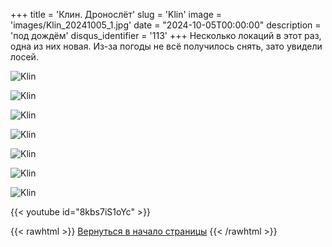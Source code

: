 +++
title = 'Клин. Дронослёт'
slug = 'Klin'
image = 'images/Klin_20241005_1.jpg'
date = "2024-10-05T00:00:00"
description = 'под дождём'
disqus_identifier = '113'
+++
Несколько локаций в этот раз, одна из них новая. Из-за погоды не всё получилось снять, зато увидели лосей.

![Klin](/images/Klin_20241005_2.jpg)

![Klin](/images/Klin_20241005_3.jpg)

![Klin](/images/Klin_20241005_4.jpg)

![Klin](/images/Klin_20241005_5.jpg)

![Klin](/images/Klin_20241005_6.jpg)

![Klin](/images/Klin_20241005_7.jpg)

![Klin](/images/Klin_20241005_8.jpg)

{{< youtube id="8kbs7iS1oYc" >}}

{{< rawhtml >}}
<a href="#">Вернуться в начало страницы</a>
{{< /rawhtml >}}